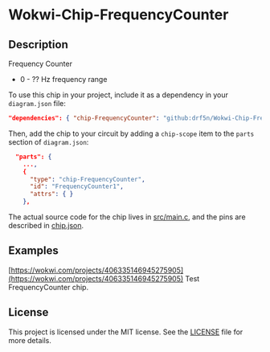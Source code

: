 # Wokwi-Chip-FrequencyCounter
## Description

Frequency Counter

-  0 - ?? Hz frequency range

To use this chip in your project, include it as a dependency in your `diagram.json` file:

```json
"dependencies": { "chip-FrequencyCounter": "github:drf5n/Wokwi-Chip-FrequencyCounter@v1.0.4" }
```

Then, add the chip to your circuit by adding a `chip-scope` item to the `parts` section of `diagram.json`:

```json
  "parts": {
    ...,
    {
      "type": "chip-FrequencyCounter",
      "id": "FrequencyCounter1",
      "attrs": { }
    },
```

The actual source code for the chip lives in [src/main.c](https://github.com/drf5na/Wokwi-Chip-FrequencyCounter/blob/main/src/main.c), and the pins are described in [chip.json](https://github.com/drf5na/Wokwi-Chip-FrequencyCounter/blob/main/chip.json).

## Examples

[https://wokwi.com/projects/406335146945275905](https://wokwi.com/projects/406335146945275905) Test FrequencyCounter chip.

## License

This project is licensed under the MIT license. See the [LICENSE](https://github.com/drf5na/Wokwi-Chip-FrequencyCounter/blob/main/LICENSE) file for more details.
